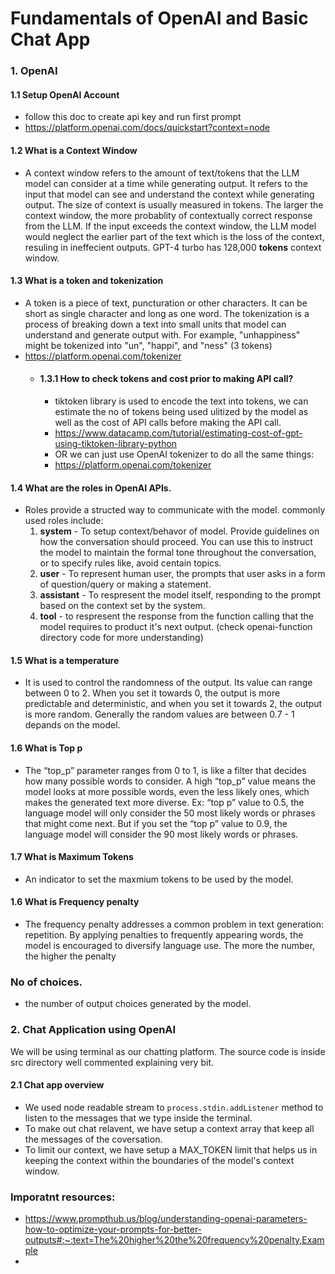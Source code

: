 # Fundamentals of OpenAI and Basic Chat App

### 1. **OpenAI**

#### 1.1 Setup OpenAI Account

- follow this doc to create api key and run first prompt
- https://platform.openai.com/docs/quickstart?context=node

#### 1.2 What is a Context Window

- A context window refers to the amount of text/tokens that the LLM model can consider at a time while generating output. It refers to the input that model can see and understand the context while generating output. The size of context is usually measured in tokens. The larger the context window, the more probablity of contextually correct response from the LLM. If the input exceeds the context window, the LLM model would neglect the earlier part of the text which is the loss of the context, resuling in ineffecient outputs. GPT-4 turbo has 128,000 **tokens** context window.

#### 1.3 What is a token and tokenization

- A token is a piece of text, puncturation or other characters. It can be short as single character and long as one word. The tokenization is a process of breaking down a text into small units that model can understand and generate output with. For example, "unhappiness" might be tokenized into "un", "happi", and "ness" (3 tokens)
- https://platform.openai.com/tokenizer
  - #### 1.3.1 How to check tokens and cost prior to making API call?
    - tiktoken library is used to encode the text into tokens, we can estimate the no of tokens being used ulitized by the model as well as the cost of API calls before making the API call.
    - https://www.datacamp.com/tutorial/estimating-cost-of-gpt-using-tiktoken-library-python
    - OR we can just use OpenAI tokenizer to do all the same things:
    - https://platform.openai.com/tokenizer

#### 1.4 What are the roles in OpenAI APIs.

- Roles provide a structed way to communicate with the model. commonly used roles include:
  1. **system** - To setup context/behavor of model. Provide guidelines on how the conversation should proceed. You can use this to instruct the model to maintain the formal tone throughout the conversation, or to specify rules like, avoid centain topics.
  2. **user** - To represent human user, the prompts that user asks in a form of question/query or making a statement.
  3. **assistant** - To respresent the model itself, responding to the prompt based on the context set by the system.
  4. **tool** - to respresent the response from the function calling that the model requires to product it's next output. (check openai-function directory code for more understanding)

#### 1.5 What is a temperature

- It is used to control the randomness of the output. Its value can range between 0 to 2. When you set it towards 0, the output is more predictable and deterministic, and when you set it towards 2, the output is more random. Generally the random values are between 0.7 - 1 depands on the model.

#### 1.6 What is Top p

- The “top_p” parameter ranges from 0 to 1, is like a filter that decides how many possible words to consider. A high “top_p” value means the model looks at more possible words, even the less likely ones, which makes the generated text more diverse. Ex: “top p” value to 0.5, the language model will only consider the 50 most likely words or phrases that might come next. But if you set the “top p” value to 0.9, the language model will consider the 90 most likely words or phrases.

#### 1.7 What is Maximum Tokens

- An indicator to set the maxmium tokens to be used by the model.

#### 1.6 What is Frequency penalty

- The frequency penalty addresses a common problem in text generation: repetition. By applying penalties to frequently appearing words, the model is encouraged to diversify language use. The more the number, the higher the penalty

### No of choices.

- the number of output choices generated by the model.

### 2. **Chat Application using OpenAI**

We will be using terminal as our chatting platform. The source code is inside src directory well commented explaining very bit.

#### 2.1 Chat app overview

- We used node readable stream to `process.stdin.addListener` method to listen to the messages that we type inside the terminal.
- To make out chat relavent, we have setup a context array that keep all the messages of the coversation.
- To limit our context, we have setup a MAX_TOKEN limit that helps us in keeping the context within the boundaries of the model's context window.

### Imporatnt resources:

- https://www.prompthub.us/blog/understanding-openai-parameters-how-to-optimize-your-prompts-for-better-outputs#:~:text=The%20higher%20the%20frequency%20penalty,Example
-
